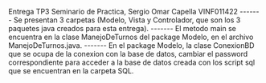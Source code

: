 Entrega TP3 Seminario de Practica, Sergio Omar Capella VINF011422
------- Se presentan 3 carpetas (Modelo, Vista y Controlador, que son los 3 paquetes java creados para esta entrega).
------- El metodo main se encuentra en la clase ManejoDeTurnos del package Modelo, en el archivo ManejoDeTurnos.java.
------- En el package Modelo, la clase ConexionBD que se ocupa de la conexion con la base de datos, cambiar el password correspondiente para acceder a la base de datos creada con los script sql que se encuentran en la carpeta SQL.

